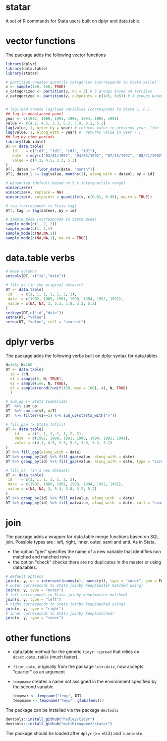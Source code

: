 statar
======

A set of R commands for Stata users built on dplyr and data.table. 


# vector functions
The package adds the following vector functions
````R
library(dplyr)
library(data.table)
library(statar)

# partition creates quantile categories (corresponds to Stata xtile)
v <- sample(1e6, 1e6, TRUE)                   
v_categorized <- partition(v, nq = 3) # 3 groups based on terciles
v_categorized <- partition(v, cutpoints = c(1e5, 5e5)) # 3 groups based on two cutpoints


# lag/lead create lag/lead variables (corresponds to Stata L. F.)
## lag in unbalanced panel
year <- c(1992, 1989, 1991, 1990, 1994, 1992, 1991)
value <- c(4.1, 4.5, 3.3, 5.3, 3.0, 3.2, 5.2)
lag(value, 1, order_by = year) # returns value in previous year, like  dplyr::lag
lag(value, 1, along_with = year) #  returns value in year - 1
## lag by time periods
library(lubridate)
DT <- data.table(     
   id    = c("id1", "id1", "id1", "id1"),
   date  = mdy(c("03/01/1992", "04/03/1992", "07/15/1992", "08/21/1992")),
   value = c(4.1, 4.5, 3.3, 5.3)
)
DT[, datem := floor_date(date, "month")]
DT[, datem_l := lag(value, months(1), along_with = datem), by = id] 

# winsorize (default based on 5 x interquartile range)
winsorize(v)
winsorize(v, replace = NA)
winsorize(v, cutpoints = quantile(v, c(0.01, 0.99), na.rm = TRUE))

# tag (corresponds to Stata tag)
DT[, tag := tag(datem), by = id]

# sample_mode (corresponds to Stata mode)
sample_mode(c(1, 2, 2))
sample_mode(c(1, 2,))
sample_mode(c(NA,NA,1))
sample_mode(c(NA,NA,1), na.rm = TRUE)
````

# data.table verbs

````R
# keep columns
setcols(DT, c("id","date"))
 
# fill na (in the original dataset)
DT <- data.table(
 id    = c(1, 1, 1, 1, 1, 2, 2),
 date  = c(1992, 1989, 1991, 1990, 1994, 1992, 1991), 
 value = c(NA, NA, 3, 5.3, 3.0, 3.2, 5.2)
)
setkeyv(DT,c("id","date"))
setna(DT, "value")
setna(DT, "value", roll = "nearest")
````

# dplyr verbs
The package adds the following verbs built on dplyr syntax for data.tables

````R
N=1e6; K=100
DT <- data.table(
  id = 1:N,
  v1 = sample(5, N, TRUE),
  v2 = sample(1e6, N, TRUE),
  v3 = sample(round(runif(100, max = 100), 4), N, TRUE)
  )

# sum_up (= Stata summarize)
DT  %>% sum_up
DT  %>% sum_up(v3, d=T)
DT  %>% filter(v1==1) %>% sum_up(starts_with("v"))

# fill_gap (= Stata tsfill)
DT <- data.table(
    id    = c(1, 1, 1, 1, 1, 2, 2),
    date  = c(1992, 1989, 1991, 1990, 1994, 1992, 1991),
    value = c(4.1, 4.5, 3.3, 5.3, 3.0, 3.2, 5.2)
)
DT %>% fill_gap(along_with = date)
DT %>% group_by(id) %>% fill_gap(value, along_with = date)
DT %>% group_by(id) %>% fill_gap(value, along_with = date, type = "across")

# fill_na  (in a new dataset)
DT <- data.table(
 id    = c(1, 1, 1, 1, 1, 2, 2),
 date  = c(1992, 1989, 1991, 1990, 1994, 1992, 1991), 
 value = c(NA, NA, 3, 5.3, 3.0, 3.2, 5.2)
)
DT %>% group_by(id) %>% fill_na(value, along_with  = date) 
DT %>% group_by(id) %>% fill_na(value, along_with  = date, roll = "nearest")
````


# join
The package adds a wrapper for data.table merge functions based on SQL join. Possible types are : left, right, inner, outer,  semi and anti. As in Stata, 
- the option "gen" specifies the name of a new variable that identifies non matched and matched rows 
- the option "check"  checks there are no duplicates in the master or using data.tables. 

````R
# default options
join(x, y, on = intersect(names(x), names(y)), type = "outer", gen = FALSE, check = "m:m")
# outer corresponds to Stata joinby keep(master matched using)
join(x, y, type = "outer")
# left corresponds to Stata joinby keep(master matched)
join(x, y, type = "left")
# right corresponds to Stata joinby keep(mached using)
join(x, y, type = "right")
# inner corresponds to Stata joinby keep(matched)
join(x, y, type = "inner")
````

# other functions
-  data.table method for the generic `tidyr::spread` that relies on `dcast.data.table` (much faster).
- `floor_date`, originally from the package `lubridate`, now accepts "quarter" as an argument 
- `tempname` creates a name not assigned in the environment specified by the second variable

	````R
	tempvar <- tempname("temp", DT)
	tempname <- tempname("temp", globalenv())
	````

The package can be installed via the package `devtools`

````R
devtools::install_github("hadley/tidyr")
devtools::install_github("matthieugomez/statar")
````
The package should be loaded after `dplyr` (>= v0.3) and `lubridate`.

